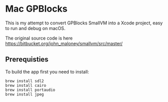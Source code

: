 

# Mac GPBlocks

This is my attempt to convert GPBlocks SmallVM into a Xcode project, easy to run and debug on macOS.

The original source code is here https://bitbucket.org/john_maloney/smallvm/src/master/


## Prerequisties 

To build the app first you need to install:

```
brew install sdl2
brew install cairo
brew install portaudio
brew install jpeg
```

